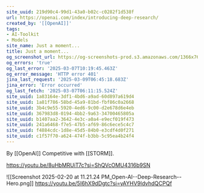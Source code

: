 ```yaml
---
site_uuid: 219d90c4-99d1-43a0-b02c-c0282f1d538f
url: https://openai.com/index/introducing-deep-research/
created_by: '[[OpenAI]]'
tags:
- AI-Toolkit
- Models
site_name: Just a moment...
title: Just a moment...
og_screenshot_url: https://og-screenshots-prod.s3.amazonaws.com/1366x768/80/false/8fec3ef3a97d447c9315b85527483dea64fc57018ac4a5491bd077f3db04d611.jpeg
og_errors: 'true'
og_last_error: '2025-03-07T10:19:45.463Z'
og_error_message: 'HTTP error 401'
jina_last_request: '2025-03-09T06:45:18.683Z'
jina_error: 'Error occurred'
og_last_fetch: '2025-03-07T06:11:15.524Z'
site_uuid: 1a83164e-3df1-4bd6-a9ad-60d897a619d4
site_uuid: 1a81f786-58bd-45a9-81bd-fbf86c0a2668
site_uuid: 3b4c9e55-5920-4ed6-9c00-d2e678d6e4eb
site_uuid: 367983d8-0194-4bb2-9a63-34700465805a
site_uuid: b1407aa2-3642-4e3c-a0a4-e9ecf019f473
site_uuid: 241a6468-f7e5-47b5-af69-86c6ece5c4c7
site_uuid: f4884cdc-1d8e-45d5-84b0-e3cdf4d0f271
site_uuid: c1f57f70-a624-474f-b3bb-5c95ea4b24f4
---
```


By [[OpenAI]]
Competitive with [[STORM]]. 

https://youtu.be/8uHbMRUiT7c?si=ShQVcOMU4316b9SN

![[Screenshot 2025-02-20 at 11.21.24 PM_Open-AI--Deep-Research--Hero.png]]
https://youtu.be/5I6hX9dDgtc?si=yAYHV9ldvhdQCPQf